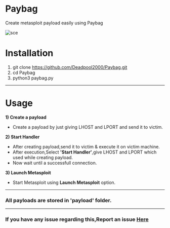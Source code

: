 # Paybag

Create metasploit payload easily using Paybag

![sce](https://user-images.githubusercontent.com/32305505/57907003-995f4d80-7899-11e9-9c02-38436cf1701a.png)

# Installation
1) git clone https://github.com/Deadpool2000/Paybag.git
2) cd Paybag
3) python3 paybag.py

---------------------------------------------------------------------------------------------------------------

# Usage
**1) Create a payload**
- Create a payload by just giving LHOST and LPORT and send it to victim.

**2) Start Handler**
- After creating payload,send it to victim & execute it on victim machine.
- After execution,Select **'Start Handler'**,give LHOST and LPORT which used while creating payload.
- Now wait until a successfull connection.

**3) Launch Metasploit**
- Start Metasploit using **Launch Metasploit** option.

------------------------------------------------------------------------------------------------------------------

### All payloads are stored in 'payload' folder.

------------------------------------------------------------------------------------------------------------------

### If you have any issue regarding this,Report an issue [Here](https://github.com/Deadpool2000/portkali/issues)
